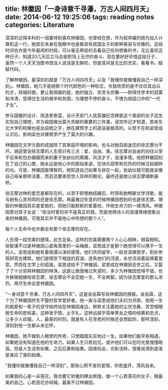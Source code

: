 title: 林徽因「一身诗意千寻瀑，万古人间四月天」
date: 2014-06-12 19:25:06
tags: reading notes
categories: Literature
---

深深的记得本科的一闺蜜特别喜欢林徽因，也曾经在想，作为程序媛的她为加入计算机这一行，她其实本身在我眼中也是极具有民国女子的那种美丽与优雅的。这段时间也许是今年最闲的时段，可以毫无牵挂的去看自己任何想看的书，无比喜欢这种日子。知道20几天后立马会是职场上无尽的奋斗，现在要好好珍惜这段日子，虽然一个人天天泡图书馆没人说话是无聊的，但是其间是无比的充实，看看书，敲敲代码。

了解林徽因，最深刻的就是「万古人间四月天」以及「我懂你就像懂我自己一样深刻」。林徽因，她几乎是她那个时代颜色的一种标志，令我欣赏的是不仅仅其出众的才，倾城的貌，更让我佩服的是，她的独立、空灵与优雅——耐得住学术的寂寞和冷清，受得住生活的艰辛和贫困，为理想不停的奋斗，不愧为胡适口中的“一代才女”。<!--more-->

参与国徽的设计、改造景泰蓝、设计天安门人民英雄纪念碑是这个美丽的女子这生实现自己理想，并为祖国做出莫大贡献的重要的三件事。读完传记才知道，原来东北大学的校徽也是出自她之手，她在建筑学上的造诣是极高的。以至于在和梁思成认识后，影响梁也对建筑学产生了莫大的兴趣。

林徽因在文学方面的成就除了其家庭环境的影响，也与对她百般迷恋的徐志摩分不开。胡适曾说徐志摩的人生观只有三点：爱、自由、美。徐志摩对自由的向往以至于后来和包办婚姻而来的妻子张幼仪的离婚，风流才子，浪漫多情。他把林徽因刻在了自己的心壁，她永远是他心中的那段柔波，在快乐寂寥和忧伤的时候泛起细碎的光。可是，林徽因是理智的，她知道自己如果与徐在一起，张幼仪就可能就会像自己母亲那样活着，而且还要承受世人异样的眼光，最终还是她让徐志摩魂断康桥。

徐志摩对林的爱恋是都存在的，以至于即使她结婚后，时常和她畅聊文学诗歌，能与她有心灵共鸣的还是徐志摩。再最难过失意的时候林徽因想到的也是徐志摩。理智的林徽因其实是爱她的，担她只能默默的爱着他，作他生命力的一缕清风。林徽因曾对其子女说：“徐当时爱的并不是真正的我，而是他用诗人的浪漫情绪想象出来的林徽因，可我其实并不是他心中所想的那个人”。

每个人生命中也许都会有那个徐志摩的存在。

人生得一段完美的感情，此生足矣。这样的完美需要两个人心心相映，相容相知。徐智谋不过是林徽因心底角落里的一朵梅痕，梁思成才是那个她觉得可以携手一生的人。梁思成和她有着相濡以沫的感情，他们共同留学，一起攻读建筑学，到处参观研究古建筑，她们是晴空下相连的双湖，连系他们的河道，永世流淌着延绵着爱意。然而在文学上的孤独，梁思成给不了林徽因。梁思成在林徽因去世之后，又娶了了十分崇拜林徽因的林洙，这是让我很难过失望的，多少为林徽因觉得不值，也许换做她嫁给徐志摩，徐志摩会不会恋她一生，不会再娶。因为徐志摩爱的那么浓烈，用尽生命去爱林徽因。

“一身诗意千寻瀑，万古人间四月天”。这是金岳霖写给林徽因的挽联。金岳霖，这个为了林徽因终生不娶的哲学爱好者。他一直与梁思成他们夫妇为邻居，他用一生的痴爱和一辈子的坚守始终站在林徽因身边，默默关注着她的尘世沧桑，苦苦相随她生命的悲和喜，这种发乎情，止乎礼，这种远超乎简单男女之情的倾慕和忠贞，让多少人叹服。人，最美的时刻，就是有人在至老的时候还会想起你，那样深刻，深刻到他一生都从未忘怀。

林徽因，她不做别人眼里的传奇，只想踏踏实实地过一生。如果他们能早些相遇，如果她没有知道在他的生命力，如果人生只若初见，或许他们可以在时光里慢慢皓首。但是人生没有如果，之后后果和结果。因缘际会，光影流转，很难说清到底谁是谁应了谁的劫难。

"我懂你就像懂我自己一样深刻"。那些心照不宣的爱情，你若盛开，清风自来。

如果我的心是一朵莲花，我也要它骄傲的捧出辉煌，做一个心若莲花的女子，做最美的自己。心若莲花亦倾城，最美不过林徽因。


